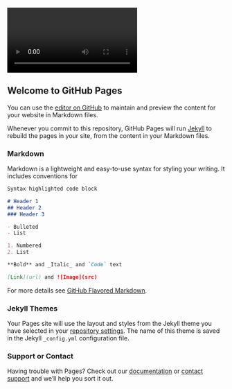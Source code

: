 <video autoplay playsinline></video>
## Welcome to GitHub Pages

You can use the [editor on GitHub](https://github.com/mustakasICS/mustakas.github.io/edit/gh-pages/index.md) to maintain and preview the content for your website in Markdown files.

Whenever you commit to this repository, GitHub Pages will run [Jekyll](https://jekyllrb.com/) to rebuild the pages in your site, from the content in your Markdown files.

### Markdown

Markdown is a lightweight and easy-to-use syntax for styling your writing. It includes conventions for

```markdown
Syntax highlighted code block

# Header 1
## Header 2
### Header 3

- Bulleted
- List

1. Numbered
2. List

**Bold** and _Italic_ and `Code` text

[Link](url) and ![Image](src)
```

For more details see [GitHub Flavored Markdown](https://guides.github.com/features/mastering-markdown/).

### Jekyll Themes

Your Pages site will use the layout and styles from the Jekyll theme you have selected in your [repository settings](https://github.com/mustakasICS/mustakas.github.io/settings). The name of this theme is saved in the Jekyll `_config.yml` configuration file.

### Support or Contact

Having trouble with Pages? Check out our [documentation](https://docs.github.com/categories/github-pages-basics/) or [contact support](https://support.github.com/contact) and we’ll help you sort it out.

<div id="dummy"></div>
<script>
document.getElementById("dummy").addEventListener("touchstart", function (event) {
    document.getElementById("dummy").innerHTML = event.page.X + "," + event.page.Y;
});
window.addEventListener("devicemotion", function(event) {

var touchX = -2;
var touchY = -2;
var ts = (new Date()).getTime() / 1000
console.log(touch, ",", touch, "," ,"ACCEL,", ts, "," , event.accelerationIncludingGravity.x, "," , event.accelerationIncludingGravity.y , "," , event.accelerationIncludingGravity.z);
console.log(touch, ",", touch, "," ,"GYRO,", ts, "," , event.rotationRate.alpha , "," , event.rotationRate.beta , "," , event.rotationRate.gamma);

}, true);
</script>

